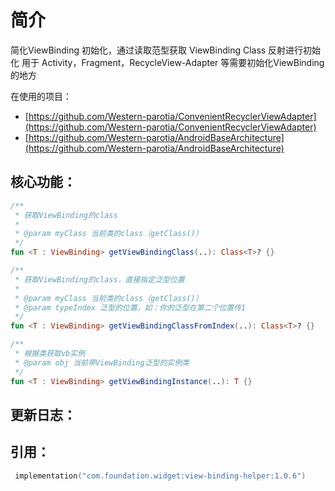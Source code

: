 # 简介

简化ViewBinding 初始化，通过读取范型获取 ViewBinding Class 反射进行初始化
用于 Activity，Fragment，RecycleView-Adapter 等需要初始化ViewBinding的地方

在使用的项目：

* [https://github.com/Western-parotia/ConvenientRecyclerViewAdapter](https://github.com/Western-parotia/ConvenientRecyclerViewAdapter)
* [https://github.com/Western-parotia/AndroidBaseArchitecture](https://github.com/Western-parotia/AndroidBaseArchitecture)

## 核心功能：

```kotlin
/**
 * 获取ViewBinding的class
 *
 * @param myClass 当前类的class（getClass()）
 */
fun <T : ViewBinding> getViewBindingClass(..): Class<T>? {}

/**
 * 获取ViewBinding的class，直接指定泛型位置
 *
 * @param myClass 当前类的class（getClass()）
 * @param typeIndex 泛型的位置，如：你的泛型在第二个位置传1
 */
fun <T : ViewBinding> getViewBindingClassFromIndex(..): Class<T>? {}

/**
 * 根据类获取vb实例
 * @param obj 当前带ViewBinding泛型的实例类
 */
fun <T : ViewBinding> getViewBindingInstance(..): T {}
```

## 更新日志：

## 引用：

```kotlin
 implementation("com.foundation.widget:view-binding-helper:1.0.6")
```